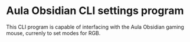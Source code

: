 # Aula Obsidian CLI settings program
This CLI program is capable of interfacing with the Aula Obsidian gaming mouse, currenly to set modes for RGB.
